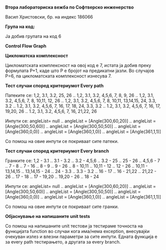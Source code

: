 **Втора лабораториска вежба по Софтверско инженерство**

Васил Христовски, бр. на индекс 186066

**Група на код:**

Ја добив групата на код 6

**Control Flow Graph**



**Цикломатска комплексност**

Цикломатската комплексност на овој код е 7, истата ја добив преку формулата P+1, каде што P е бројот на предикатни јазли. Во случајoв P=6, па цикломатската комплексност изнесува 7.


**Тест случаи според критериумот Every path**

Патеките се: 1,2, 3.1, 3.2, 25, 26 .. 1,2, 3.1, 3.2, 4,5,6, 7, 8, 9, 26 .. 1,2, 3.1, 3.2, 4,5,6, 7, 8, 10,11, 12, 26 .. 1,2, 3.1, 3.2, 4,5,6, 7, 8, 10,11, 13,14,15, 24, 3.3, 3.2 .. 1.2, 3.1, 3.2, 4,5,6, 7, 16, 17, 18, 24, 3.3, 3.2 .. 
1.2, 3.1, 3.2, 4,5,6, 7, 16, 17, 19,20, 26 .. 1.2, 3.1, 3.2, 4,5,6, 7, 16, 21,22, 26

Инпути се: angleList= null .. angleList = [Angle(300,60,20)] .. angleList = [Angle(300,50,60)] .. angleList = [Angle(300,50,50)] .. angleList = [Angle(360,0,0)] .. angleList = [Angle(360,1,0)] .. angleList = [Angle(361,1,1)]

Со помош на овие инпути се покриваат сите патеки.


**Тест случаи според критериумот Every branch**


Гранките се: 1,2 - 3.1 .. 3.1 - 3.2 .. 3.2 - 4,5,6 .. 3.2 - 25 .. 25 - 26 .. 4,5,6 - 7 .. 7 - 8 .. 7 - 16 .. 8 - 9 .. 9 - 26 .. 8 - 10,11 .. 10,11 - 12 .. 12 - 26 .. 10,11 - 13,14,15 .. 13,14,15 - 24 .. 24 - 3.3 .. 3.3 - 3.2 .. 16 - 17 .. 
16 - 21,22 .. 21,22 - 26 .. 17 - 18 .. 17 - 19,20 .. 19,20 - 26 .. 18 - 24

Инпути се: angleList= null .. angleList = [Angle(300,60,20)] .. angleList = [Angle(300,50,60)] .. angleList = [Angle(300,50,50)] .. angleList = [Angle(360,0,0)] .. angleList = [Angle(360,1,0)] .. angleList = [Angle(361,1,1)]

Со помош на овие инпути се покриваат сите гранки.

**Објаснување на напишаните unit tests**

Со помош на напишаните unit тестови ја тестираме точноста на функцијата function во случаи кога има/нема exception, внесувајќи очекуван излез и влезни параметри за сите инпути. Едната функција е за every path тестирањето, а другата за every branch.
